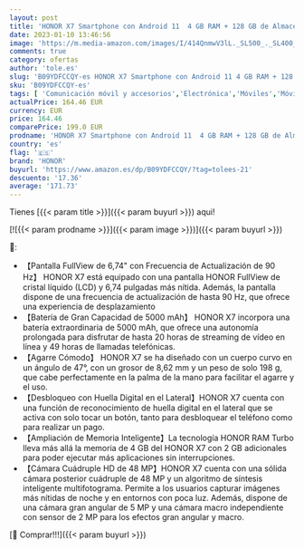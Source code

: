 ```yaml
---
layout: post
title: 'HONOR X7 Smartphone con Android 11  4 GB RAM + 128 GB de Almacenamiento  Pantalla FullView Fluida de 6 74" y 90 Hz  Cámara Posterior Cuádruple de 48 MP y Batería de Capacidad de 5000 mAh  Gris'
date: 2023-01-10 13:46:56
image: 'https://m.media-amazon.com/images/I/414QnmwV3lL._SL500_._SL400_.jpg'
comments: true
category: ofertas
author: 'tole.es'
slug: 'B09YDFCCQY-es HONOR X7 Smartphone con Android 11 4 GB RAM + 128 GB de...'
sku: 'B09YDFCCQY-es'
tags: [ 'Comunicación móvil y accesorios','Electrónica','Móviles','Móviles y smartphones libres','android','honor','🇪🇸', ]
actualPrice: 164.46 EUR
currency: EUR
price: 164.46
comparePrice: 199.0 EUR
prodname: 'HONOR X7 Smartphone con Android 11  4 GB RAM + 128 GB de Almacenamiento  Pantalla FullView Fluida de 6 74" y 90 Hz  Cámara Posterior Cuádruple de 48 MP y Batería de Capacidad de 5000 mAh  Gris'
country: 'es'
flag: '🇪🇸'
brand: 'HONOR'
buyurl: 'https://www.amazon.es/dp/B09YDFCCQY/?tag=tolees-21'
descuento: '17.36'
average: '171.73'
---
```


Tienes [{{< param title >}}]({{< param buyurl >}}) aqui!

[![{{< param prodname >}}]({{< param image >}})]({{< param buyurl >}})

🔎:

- 【Pantalla FullView de 6,74" con Frecuencia de Actualización de 90 Hz】 HONOR X7 está equipado con una pantalla HONOR FullView de cristal líquido (LCD) y 6,74 pulgadas más nítida. Además, la pantalla dispone de una frecuencia de actualización de hasta 90 Hz, que ofrece una experiencia de desplazamiento
- 【Batería de Gran Capacidad de 5000 mAh】 HONOR X7 incorpora una batería extraordinaria de 5000 mAh, que ofrece una autonomía prolongada para disfrutar de hasta 20 horas de streaming de vídeo en línea y 49 horas de llamadas telefónicas.
- 【Agarre Cómodo】 HONOR X7 se ha diseñado con un cuerpo curvo en un ángulo de 47°, con un grosor de 8,62 mm y un peso de solo 198 g, que cabe perfectamente en la palma de la mano para facilitar el agarre y el uso.
- 【Desbloqueo con Huella Digital en el Lateral】HONOR X7 cuenta con una función de reconocimiento de huella digital en el lateral que se activa con solo tocar un botón, tanto para desbloquear el teléfono como para realizar un pago.
- 【Ampliación de Memoria Inteligente】La tecnología HONOR RAM Turbo lleva más allá la memoria de 4 GB del HONOR X7 con 2 GB adicionales para poder ejecutar más aplicaciones sin interrupciones.
- 【Cámara Cuádruple HD de 48 MP】HONOR X7 cuenta con una sólida cámara posterior cuádruple de 48 MP y un algoritmo de síntesis inteligente multifotograma. Permite a los usuarios capturar imágenes más nítidas de noche y en entornos con poca luz. Además, dispone de una cámara gran angular de 5 MP y una cámara macro independiente con sensor de 2 MP para los efectos gran angular y macro.

[🛒 Comprar!!!]({{< param buyurl >}})
